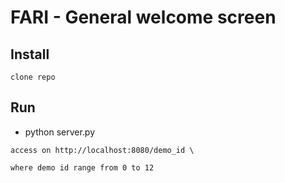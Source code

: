 # FARI - General welcome screen

## Install
```
clone repo 
```
## Run
- python server.py
```
access on http://localhost:8080/demo_id \

where demo id range from 0 to 12
